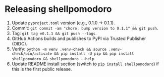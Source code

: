 # Releasing shellpomodoro

1. Update `pyproject.toml` version (e.g., 0.1.0 -> 0.1.1).
2. Commit: `git commit -am "chore: bump version to 0.1.1" && git push`.
3. Tag: `git tag v0.1.1 && git push --tags`.
4. GitHub Actions builds and publishes to PyPI via Trusted Publisher (OIDC).
5. Verify: `python -m venv .venv-check && source .venv-check/bin/activate && pip install -U pip && pip install shellpomodoro && shellpomodoro --help`.
6. Update README install section (switch to `pip install shellpomodoro`) if this is the first public release.

